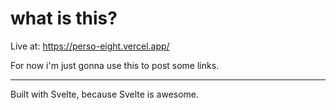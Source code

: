 # what is this?

Live at: https://perso-eight.vercel.app/

For now i'm just gonna use this to post some links.

---

Built with Svelte, because Svelte is awesome.
